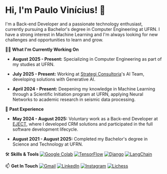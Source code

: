 # Hi, I'm Paulo Vinícius! 👋
I'm a Back-end Developer and a passionate technology enthusiast, currently pursuing a Bachelor's degree in Computer Engineering at UFRN. I have a strong interest in Machine Learning and I'm always looking for new challenges and opportunities to learn and grow.

👨‍💻 **What I'm Currently Working On**
- **August 2025 - Present:** Specializing in Computer Engineering as part of my studies at UFRN.

- **July 2025 - Present:** Working at [Strategi Consultoria](https://strategibrasil.com.br/)'s AI Team, developing solutions with Generative AI.

- **April 2024 - Present:** Deepening my knowledge in Machine Learning through a Scientific Initiation program at UFRN, applying Neural Networks to academic research in seismic data processing.

📜 **Past Experience**

- **May 2024 - August 2025:** Voluntary work as a Back-end Developer at [EJECT](https://www.ejectufrn.com.br/), where I developed CRM solutions and participated in the full software development lifecycle.

- **August 2021 - August 2025:** Completed my Bachelor's degree in Science and Technology at UFRN.

🛠️ **Skills & Tools**
[![Google Colab](https://img.shields.io/badge/Google%20Colab-F9AB00?logo=googlecolab&logoColor=fff)](#)  [![TensorFlow](https://img.shields.io/badge/TensorFlow-ff8f00?logo=tensorflow&logoColor=white)](#) [![Django](https://img.shields.io/badge/Django-%23092E20.svg?logo=django&logoColor=white)](#) [![LangChain](https://img.shields.io/badge/LangChain-1c3c3c.svg?logo=langchain&logoColor=white)](#)

📫 **Get In Touch**
[![Gmail](https://img.shields.io/badge/Gmail-D14836?logo=gmail&logoColor=white)](mailto:pauloviniciusmc5@gmail.com) [![LinkedIn](https://custom-icon-badges.demolab.com/badge/LinkedIn-0A66C2?logo=linkedin-white&logoColor=fff)](https://www.linkedin.com/in/paulo-vin%C3%ADcius-1898762aa/) [![Instagram](https://img.shields.io/badge/Instagram-%23E4405F.svg?logo=Instagram&logoColor=white)](https://www.instagram.com/paulo_vinicius._/) [![Lichess](https://img.shields.io/badge/Lichess-000?logo=lichess&logoColor=fff&style=flat)](https://lichess.org/@/pv_lindo)
